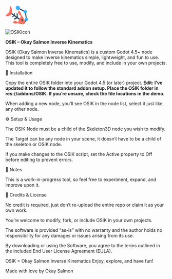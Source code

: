 <?xml version="1.0" encoding="UTF-8" standalone="no"?>
<!-- Created with Inkscape (http://www.inkscape.org/) -->

<svg
   width="19.254959mm"
   height="16.802644mm"
   viewBox="0 0 192.54959 168.02644"
   version="1.1"
   id="svg1"
   xml:space="preserve"
   xmlns="http://www.w3.org/2000/svg"
   xmlns:svg="http://www.w3.org/2000/svg"><defs
     id="defs1" /><g
     id="layer1"
     transform="translate(-14.439352,-12.754602)"><path
       style="fill:none;fill-opacity:1;stroke:#2c4558;stroke-width:8;stroke-dasharray:none;stroke-opacity:1"
       d="m 116.24907,39.357056 62.67977,32.433127 9.11042,63.044177 -18.22085,28.78895"
       id="path2" /><circle
       style="fill:#36b1ff;fill-opacity:1;stroke-width:0.213918"
       id="path1-5"
       cx="178.1895"
       cy="71.840805"
       r="13.847851" /><circle
       style="fill:#36b1ff;fill-opacity:1;stroke-width:0.213918"
       id="path1-5-1"
       cx="187.40373"
       cy="134.84068"
       r="13.847851" /><circle
       style="fill:#36b1ff;fill-opacity:1;stroke-width:0.264583"
       id="path1"
       cx="116.61349"
       cy="39.357056"
       r="17.127605" /><g
       id="g7"
       transform="matrix(0.91598212,0.66528683,-0.50564836,1.0441592,90.649026,-83.838828)"><path
         style="fill:none;fill-opacity:1;stroke:#2c4558;stroke-width:8;stroke-linecap:round;stroke-dasharray:none;stroke-opacity:1"
         d="m 83.815945,111.87608 14.576697,20.77178 -15.305525,20.40735"
         id="path5" /><path
         style="fill:none;fill-opacity:1;stroke:#2c4558;stroke-width:5.39168;stroke-linecap:round;stroke-dasharray:none;stroke-opacity:1"
         d="m 62.904198,119.31793 9.824113,13.99935 -10.315314,13.75374"
         id="path3" /><path
         style="fill:none;fill-opacity:1;stroke:#2c4558;stroke-width:8;stroke-dasharray:none;stroke-opacity:1"
         d="m 40.085884,133.74111 80.536206,-0.36442 21.50061,-0.36442"
         id="path4" /><path
         style="fill:#f27264;fill-opacity:1;stroke:none;stroke-width:0.214;stroke-linecap:round;stroke-dasharray:none;stroke-opacity:1"
         d="m 118.98221,110.23619 -25.509206,-4.73742 c -2.324097,-0.27276 -3.035181,-1.2858 -3.82638,-2.00429 L 82.904906,91.286501 c -2.463147,-6.546277 0.57961,-7.059183 4.190799,-6.559508 14.550855,3.693431 23.430015,9.868231 30.246625,16.945397 21.08752,4.93307 48.71629,19.35807 49.56073,31.33988 -0.24433,14.22913 -30.67925,26.67314 -48.8319,31.33988 -8.71975,8.85433 -18.194457,15.29282 -29.335578,16.39877 -3.493312,0.10465 -7.088755,0.22934 -4.919631,-5.10184 l 6.923926,-12.93681 c 0.580143,-1.48442 1.910556,-2.46285 4.190796,-2.73313 l 24.233747,-3.64417 c -5.72586,-15.85888 -5.63136,-31.21164 -0.18221,-46.09878 z"
         id="path7" /><circle
         style="fill:#2c4558;fill-opacity:1;stroke-width:0.0922171;stroke-dasharray:none"
         id="path1-5-1-1"
         cx="137.72458"
         cy="127.11126"
         r="5.9673295" /><path
         style="fill:#f27264;fill-opacity:1;stroke:none;stroke-width:0.214;stroke-linecap:round;stroke-dasharray:none;stroke-opacity:1"
         d="M 25.479241,133.64846 15.203229,101.52665 c -2.326718,-9.522104 0.851612,-8.583678 6.957411,-4.638272 10.263859,6.632232 46.814161,38.142872 5.153636,69.574102 -7.238897,5.46146 -15.635534,6.55193 -11.626945,-4.01617 z"
         id="path6" /></g></g></svg>

![OSIKicon](https://github.com/user-attachments/assets/12d85617-c1df-4616-b529-9d15c9138f9a)

**OSIK – Okay Salmon Inverse Kinematics**

OSIK (Okay Salmon Inverse Kinematics) is a custom Godot 4.5+ node designed to make inverse kinematics simple, lightweight, and fun to use.
This tool is completely free to use, modify, and include in your own projects.

🧩 Installation

Copy the entire OSIK folder into your Godot 4.5 (or later) project.
**Edit: I’ve updated it to follow the standard addon setup. Place the OSIK folder in res://addons/OSIK. If you’re unsure, check the file locations in the demo.**

When adding a new node, you’ll see OSIK in the node list, select it just like any other node.

⚙️ Setup & Usage

The OSIK Node must be a child of the Skeleton3D node you wish to modify.

The Target can be any node in your scene, it doesn’t have to be a child of the skeleton or OSIK node.

If you make changes to the OSIK script, set the Active property to Off before editing to prevent errors.

🧠 Notes

This is a work-in-progress tool, so feel free to experiment, expand, and improve upon it.

💬 Credits & License

No credit is required, just don’t re-upload the entire repo or claim it as your own work.

You’re welcome to modify, fork, or include OSIK in your own projects.

The software is provided “as-is” with no warranty and the author holds no responsibility for any damages or issues arising from its use.

By downloading or using the Software, you agree to the terms outlined in the included End User License Agreement (EULA).

OSIK = Okay Salmon Inverse Kinematics
Enjoy, explore, and have fun!

Made with love by Okay Salmon

